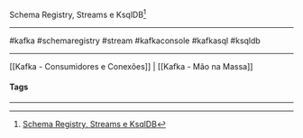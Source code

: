 Schema Registry, Streams e KsqlDB[^1]
***
#kafka #schemaregistry #stream #kafkaconsole #kafkasql #ksqldb



***
[[Kafka - Consumidores e Conexões]] | [[Kafka - Mão na Massa]]
#### Tags
***
[^1]: [Schema Registry, Streams e KsqlDB](https://www.youtube.com/watch?v=WPdsONaV0mM&list=PL5aY_NrL1rjt_AZxj11kQjiTNLGg4ZaZA&index=5)
